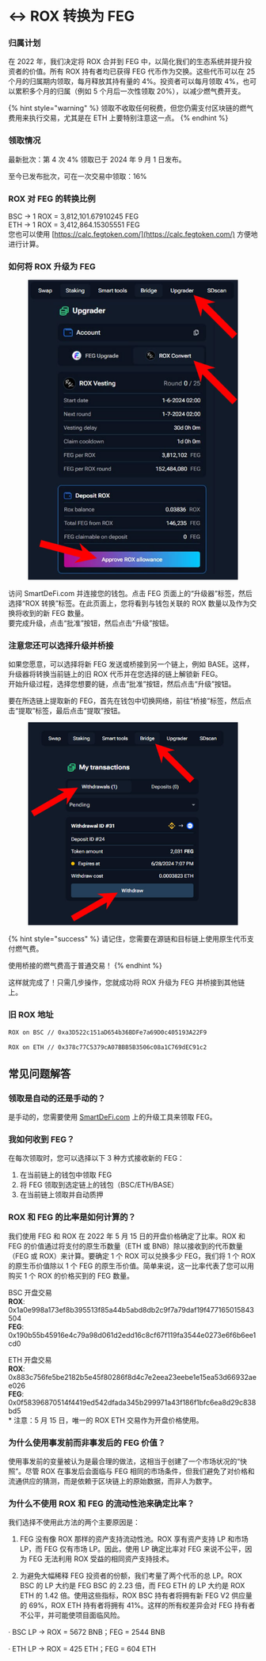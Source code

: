 # ↔️ ROX 转换为 FEG

### 归属计划

在 2022 年，我们决定将 ROX 合并到 FEG 中，以简化我们的生态系统并提升投资者的价值。所有 ROX 持有者均已获得 FEG 代币作为交换。这些代币可以在 25 个月的归属期内领取，每月释放其持有量的 4%。投资者可以每月领取 4%，也可以累积多个月的归属（例如 5 个月后一次性领取 20%），以减少燃气费开支。

{% hint style="warning" %}
领取不收取任何税费，但您仍需支付区块链的燃气费用来执行交易，尤其是在 ETH 上要特别注意这一点。
{% endhint %}

### 领取情况

最新批次：第 4 次 4% 领取已于 2024 年 9 月 1 日发布。

至今已发布批次，可在一次交易中领取：16%

### ROX 对 FEG 的转换比例

BSC → 1 ROX = 3,812,101.67910245 FEG\
ETH → 1 ROX = 3,412,864.15305551 FEG\
您也可以使用 [https://calc.fegtoken.com/](https://calc.fegtoken.com/) 方便地进行计算。

### 如何将 ROX 升级为 FEG

<figure><img src="../../.gitbook/assets/ROX to FEG.jpg" alt=""><figcaption></figcaption></figure>

访问 SmartDeFi.com 并连接您的钱包。点击 FEG 页面上的“升级器”标签，然后选择“ROX 转换”标签。在此页面上，您将看到与钱包关联的 ROX 数量以及作为交换将收到的新 FEG 数量。\
要完成升级，点击“批准”按钮，然后点击“升级”按钮。

### 注意您还可以选择升级并桥接

如果您愿意，可以选择将新 FEG 发送或桥接到另一个链上，例如 BASE。这样，升级器将转换当前链上的旧 ROX 代币并在您选择的链上解锁新 FEG。\
开始升级过程，选择您想要的链，点击“批准”按钮，然后点击“升级”按钮。

要在所选链上提取新的 FEG，首先在钱包中切换网络，前往“桥接”标签，然后点击“提取”标签，最后点击“提取”按钮。

<figure><img src="../../.gitbook/assets/withdraw upgraded FEG.jpg" alt=""><figcaption></figcaption></figure>

{% hint style="success" %}
请记住，您需要在源链和目标链上使用原生代币支付燃气费。

使用桥接的燃气费高于普通交易！
{% endhint %}

这样就完成了！只需几步操作，您就成功将 ROX 升级为 FEG 并桥接到其他链上。

### 旧 ROX 地址

```
ROX on BSC // 0xa3D522c151aD654b36BDFe7a69D0c405193A22F9
```

```
ROX on ETH // 0x378c77C5379cA07BBB5B3506c08a1C769dEC91c2
```

## 常见问题解答

### 领取是自动的还是手动的？

是手动的，您需要使用 [SmartDeFi.com](https://smartdefi.com) 上的升级工具来领取 FEG。

### 我如何收到 FEG？

在每次领取时，您可以选择以下 3 种方式接收新的 FEG：

1. 在当前链上的钱包中领取 FEG
2. 将 FEG 领取到选定链上的钱包（BSC/ETH/BASE）
3. 在当前链上领取并自动质押

### ROX 和 FEG 的比率是如何计算的？

我们使用 FEG 和 ROX 在 2022 年 5 月 15 日的开盘价格确定了比率。ROX 和 FEG 的价值通过将支付的原生币数量（ETH 或 BNB）除以接收到的代币数量（FEG 或 ROX）来计算。要确定 1 个 ROX 可以兑换多少 FEG，我们将 1 个 ROX 的原生币价值除以 1 个 FEG 的原生币价值。简单来说，这一比率代表了您可以用购买 1 个 ROX 的价格买到的 FEG 数量。

BSC 开盘交易\
**ROX**: 0x1a0e998a173ef8b395513f85a44b5abd8db2c9f7a79daf19f477165015843504\
**FEG**: 0x190b55b45916e4c79a98d061d2edd16c8cf67f119fa3544e0273e6f6b6ee1cd0

ETH 开盘交易\
**ROX**: 0x883c756fe5be2182b5e45f80286f8d4c7e2eea23eebe1e15ea53d66932aee026\
**FEG**: 0x0f58396870514f4419ed542dfada345b299971a43f186f1bfc6ea8d29c838bd5\
\* 注意：5 月 15 日，唯一的 ROX ETH 交易作为开盘价格使用。

### 为什么使用事发前而非事发后的 FEG 价值？

使用事发前的变量被认为是最合理的做法，这相当于创建了一个市场状况的“快照”。尽管 ROX 在事发后会面临与 FEG 相同的市场条件，但我们避免了对价格和流通供应的猜测，而是依赖于区块链上的原始数据，而非人为数字。

### 为什么不使用 ROX 和 FEG 的流动性池来确定比率？

我们选择不使用此方法的两个主要原因是：

1. FEG 没有像 ROX 那样的资产支持流动性池。ROX 享有资产支持 LP 和市场 LP，而 FEG 仅有市场 LP。因此，使用 LP 确定比率对 FEG 来说不公平，因为 FEG 无法利用 ROX 受益的相同资产支持技术。

2. 为避免大幅稀释 FEG 投资者的份额，我们考量了两个代币的总 LP。ROX BSC 的 LP 大约是 FEG BSC 的 2.23 倍，而 FEG ETH 的 LP 大约是 ROX ETH 的 1.42 倍。使用这些指标，ROX BSC 持有者将拥有新 FEG V2 供应量的 69%，ROX ETH 持有者将拥有 41%。这样的所有权差异会对 FEG 持有者不公平，并可能使项目面临风险。

· BSC LP → ROX = 5672 BNB；FEG = 2544 BNB

· ETH LP → ROX = 425 ETH；FEG = 604 ETH
